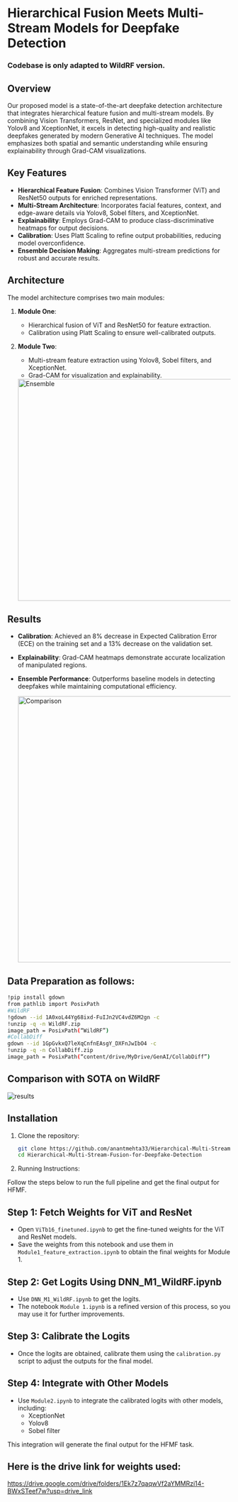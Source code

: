 # Hierarchical Fusion Meets Multi-Stream Models for Deepfake Detection
### Codebase is only adapted to WildRF version.

## Overview  
Our proposed model is a state-of-the-art deepfake detection architecture that integrates hierarchical feature fusion and multi-stream models. By combining Vision Transformers, ResNet, and specialized modules like Yolov8 and XceptionNet, it excels in detecting high-quality and realistic deepfakes generated by modern Generative AI techniques. The model emphasizes both spatial and semantic understanding while ensuring explainability through Grad-CAM visualizations.

## Key Features  
- **Hierarchical Feature Fusion**: Combines Vision Transformer (ViT) and ResNet50 outputs for enriched representations.  
- **Multi-Stream Architecture**: Incorporates facial features, context, and edge-aware details via Yolov8, Sobel filters, and XceptionNet.  
- **Explainability**: Employs Grad-CAM to produce class-discriminative heatmaps for output decisions.  
- **Calibration**: Uses Platt Scaling to refine output probabilities, reducing model overconfidence.  
- **Ensemble Decision Making**: Aggregates multi-stream predictions for robust and accurate results.  

## Architecture  
The model architecture comprises two main modules:  
1. **Module One**:  
   - Hierarchical fusion of ViT and ResNet50 for feature extraction.  
   - Calibration using Platt Scaling to ensure well-calibrated outputs.  
2. **Module Two**:  
   - Multi-stream feature extraction using Yolov8, Sobel filters, and XceptionNet.  
   - Grad-CAM for visualization and explainability.
  
   <img src="https://github.com/user-attachments/assets/cabaa9ae-4f42-4c98-a575-d3294011ddd5" alt="Ensemble" width="500" />


## Results  

- **Calibration**: Achieved an 8% decrease in Expected Calibration Error (ECE) on the training set and a 13% decrease on the validation set.  
- **Explainability**: Grad-CAM heatmaps demonstrate accurate localization of manipulated regions.  
- **Ensemble Performance**: Outperforms baseline models in detecting deepfakes while maintaining computational efficiency.

  <img src="https://github.com/user-attachments/assets/6d27282f-bc48-42b1-bb19-ebfd1ae14b29" alt="Comparison" width="600" />

## Data Preparation as follows:
```bash
!pip install gdown
from pathlib import PosixPath
#WildRF
!gdown --id 1A0xoL44Yg68ixd-FuIJn2VC4vdZ6M2gn -c
!unzip -q -n WildRF.zip
image_path = PosixPath(“WildRF”)
#CollabDiff
gdown --id 1GpGvkxQ7leXqCnfnEAsgY_DXFnJwIbO4 -c
!unzip -q -n CollabDiff.zip
image_path = PosixPath(“content/drive/MyDrive/GenAI/CollabDiff”)
```

## Comparison with SOTA on WildRF  
  
  ![results](https://github.com/user-attachments/assets/14054c61-1d7b-4217-a9dc-fd4c798cda95)



## Installation  
1. Clone the repository:  
   ```bash
   git clone https://github.com/anantmehta33/Hierarchical-Multi-Stream-Fusion-for-Deepfake-Detection.git
   cd Hierarchical-Multi-Stream-Fusion-for-Deepfake-Detection
2. Running Instructions:

Follow the steps below to run the full pipeline and get the final output for HFMF.

## Step 1: Fetch Weights for ViT and ResNet

- Open `ViTb16_finetuned.ipynb` to get the fine-tuned weights for the ViT and ResNet models.
- Save the weights from this notebook and use them in `Module1_feature_extraction.ipynb` to obtain the final weights for Module 1.

## Step 2: Get Logits Using DNN_M1_WildRF.ipynb

- Use `DNN_M1_WildRF.ipynb` to get the logits. 
- The notebook `Module 1.ipynb` is a refined version of this process, so you may use it for further improvements.

## Step 3: Calibrate the Logits

- Once the logits are obtained, calibrate them using the `calibration.py` script to adjust the outputs for the final model.

## Step 4: Integrate with Other Models

- Use `Module2.ipynb` to integrate the calibrated logits with other models, including:
  - XceptionNet
  - Yolov8
  - Sobel filter
  
This integration will generate the final output for the HFMF task.

## Here is the drive link for weights used:
https://drive.google.com/drive/folders/1Ek7z7qaqwVf2aYMMRzi14-BWxSTeef7w?usp=drive_link
